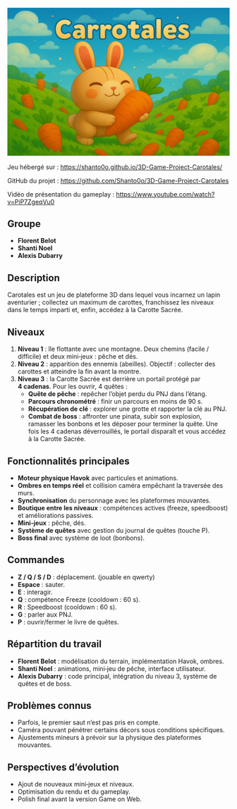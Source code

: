 ![Logo](images/carotales.png)

Jeu hébergé sur : https://shanto0o.github.io/3D-Game-Project-Carotales/

GitHub du projet : https://github.com/Shanto0o/3D-Game-Project-Carotales

Vidéo de présentation du gameplay : https://www.youtube.com/watch?v=PiP7ZgeqVu0

## Groupe
- **Florent Belot**
- **Shanti Noel**
- **Alexis Dubarry**

## Description
Carotales est un jeu de plateforme 3D dans lequel vous incarnez un lapin aventurier ; collectez un maximum de carottes, franchissez les niveaux dans le temps imparti et, enfin, accédez à la Carotte Sacrée.

## Niveaux
1. **Niveau 1** : île flottante avec une montagne. Deux chemins (facile / difficile) et deux mini‑jeux : pêche et dés.
2. **Niveau 2** : apparition des ennemis (abeilles). Objectif : collecter des carottes et atteindre la fin avant la montre.
3. **Niveau 3** : la Carotte Sacrée est derrière un portail protégé par **4 cadenas**. Pour les ouvrir, 4 quêtes :
   - **Quête de pêche** : repêcher l’objet perdu du PNJ dans l’étang.
   - **Parcours chronométré** : finir un parcours en moins de 90 s.
   - **Récupération de clé** : explorer une grotte et rapporter la clé au PNJ.
   - **Combat de boss** : affronter une pinata, subir son explosion, ramasser les bonbons et les déposer pour terminer la quête.
   Une fois les 4 cadenas déverrouillés, le portail disparaît et vous accédez à la Carotte Sacrée.

## Fonctionnalités principales
- **Moteur physique Havok** avec particules et animations.
- **Ombres en temps réel** et collision caméra empêchant la traversée des murs.
- **Synchronisation** du personnage avec les plateformes mouvantes.
- **Boutique entre les niveaux** : compétences actives (freeze, speedboost) et améliorations passives.
- **Mini‑jeux** : pêche, dés.
- **Système de quêtes** avec gestion du journal de quêtes (touche P).
- **Boss final** avec système de loot (bonbons).

## Commandes
- **Z / Q / S / D** : déplacement. (jouable en qwerty)
- **Espace** : sauter.
- **E** : interagir.
- **Q** : compétence Freeze (cooldown : 60 s).
- **R** : Speedboost (cooldown : 60 s).
- **G** : parler aux PNJ.
- **P** : ouvrir/fermer le livre de quêtes.

## Répartition du travail
- **Florent Belot** : modélisation du terrain, implémentation Havok, ombres.
- **Shanti Noel** : animations, mini‑jeu de pêche, interface utilisateur.
- **Alexis Dubarry** : code principal, intégration du niveau 3, système de quêtes et de boss.

## Problèmes connus
- Parfois, le premier saut n’est pas pris en compte.
- Caméra pouvant pénétrer certains décors sous conditions spécifiques.
- Ajustements mineurs à prévoir sur la physique des plateformes mouvantes.

## Perspectives d’évolution
- Ajout de nouveaux mini‑jeux et niveaux.
- Optimisation du rendu et du gameplay.
- Polish final avant la version Game on Web.
